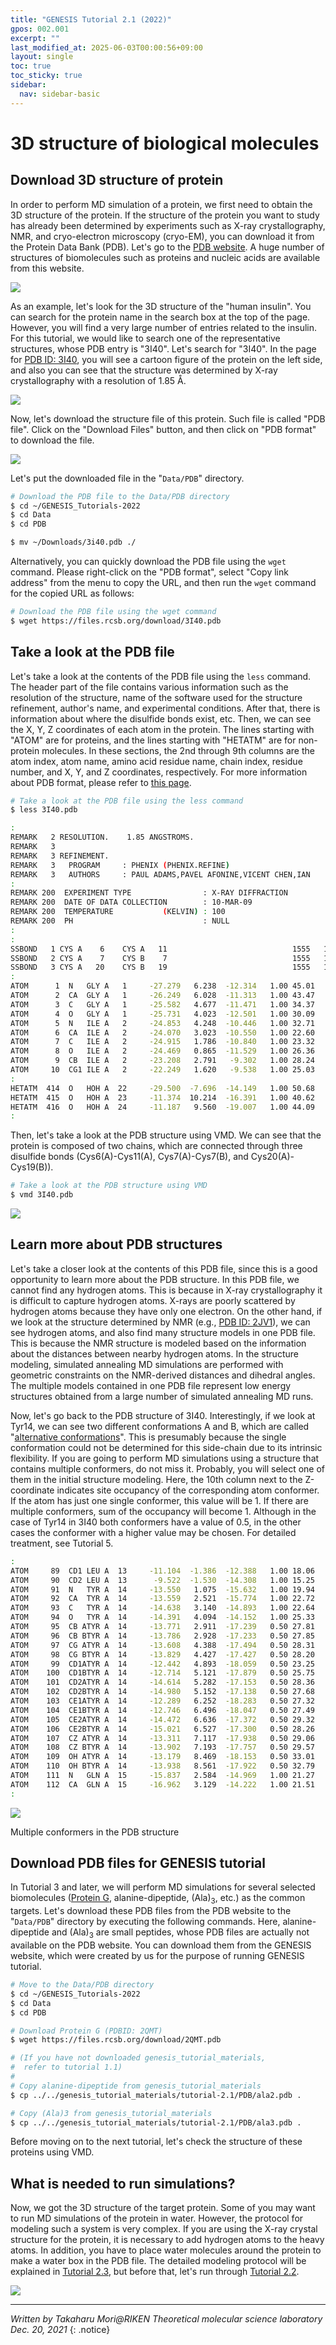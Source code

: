 ```yaml
---
title: "GENESIS Tutorial 2.1 (2022)"
gpos: 002.001
excerpt: ""
last_modified_at: 2025-06-03T00:00:56+09:00
layout: single
toc: true
toc_sticky: true
sidebar:
  nav: sidebar-basic
---
```


# 3D structure of biological molecules 

##  Download 3D structure of protein 

In order to perform MD simulation of a protein, we first need to obtain
the 3D structure of the protein. If the structure of the protein you
want to study has already been determined by experiments such as X-ray
crystallography, NMR, and cryo-electron microscopy (cryo-EM), you can
download it from the Protein Data Bank (PDB). Let's go to the [PDB website](https://www.rcsb.org). A huge
number of structures of biomolecules such as proteins and nucleic acids
are available from this website.

![](/assets/images/2021_12_pdbweb.png)

As an example, let's look for the 3D structure of the "human insulin".
You can search for the protein name in the search box at the top of the
page. However, you will find a very large number of entries related to
the insulin. For this tutorial, we would like to search one of the
representative structures, whose PDB entry is "3I40". Let's search for
"3I40". In the page for [PDB ID: 3I40](https://www.rcsb.org/structure/3I40), you will see a cartoon figure of the protein on the
left side, and also you can see that the structure was determined by
X-ray crystallography with a resolution of 1.85 Å.

![](/assets/images/2021_12_page_3i40.png)

Now, let's download the structure file of this protein. Such file is
called "PDB file". Click on the "Download Files" button, and then click
on "PDB format" to download the file.

![](/assets/images/2021_12_download_3i40.png)

Let's put the downloaded file in the "`Data/PDB`" directory.


```bash
# Download the PDB file to the Data/PDB directory
$ cd ~/GENESIS_Tutorials-2022
$ cd Data
$ cd PDB

$ mv ~/Downloads/3i40.pdb ./
```

Alternatively, you can quickly download the PDB file using the `wget`
command. Please right-click on the "PDB format", select "Copy link
address" from the menu to copy the URL, and then run the `wget` command
for the copied URL as follows:


```bash
# Download the PDB file using the wget command
$ wget https://files.rcsb.org/download/3I40.pdb
```

##  Take a look at the PDB file

Let's take a look at the contents of the PDB file using the `less`
command. The header part of the file contains various information such
as the resolution of the structure, name of the software used for the
structure refinement, author's name, and experimental conditions. After
that, there is information about where the disulfide bonds exist, etc.
Then, we can see the X, Y, Z coordinates of each atom in the protein.
The lines starting with "ATOM" are for proteins, and the lines starting
with "HETATM" are for non-protein molecules. In these sections, the 2nd
through 9th columns are the atom index, atom name, amino acid residue
name, chain index, residue number, and X, Y, and Z coordinates,
respectively. For more information about PDB format, please refer to
[this page](http://www.wwpdb.org/documentation/file-format). 


```bash
# Take a look at the PDB file using the less command
$ less 3I40.pdb

:
REMARK   2 RESOLUTION.    1.85 ANGSTROMS. 
REMARK   3
REMARK   3 REFINEMENT.
REMARK   3   PROGRAM     : PHENIX (PHENIX.REFINE)
REMARK   3   AUTHORS     : PAUL ADAMS,PAVEL AFONINE,VICENT CHEN,IAN
:
REMARK 200  EXPERIMENT TYPE                : X-RAY DIFFRACTION
REMARK 200  DATE OF DATA COLLECTION        : 10-MAR-09
REMARK 200  TEMPERATURE           (KELVIN) : 100
REMARK 200  PH                             : NULL
:
:
SSBOND   1 CYS A    6    CYS A   11                            1555   1555  2.03 
SSBOND   2 CYS A    7    CYS B    7                            1555   1555  2.04 
SSBOND   3 CYS A   20    CYS B   19                            1555   1555  2.04
:
ATOM      1  N   GLY A   1     -27.279   6.238  -12.314   1.00 45.01           N
ATOM      2  CA  GLY A   1     -26.249   6.028  -11.313   1.00 43.47           C
ATOM      3  C   GLY A   1     -25.582   4.677  -11.471   1.00 34.37           C
ATOM      4  O   GLY A   1     -25.731   4.023  -12.501   1.00 30.09           O
ATOM      5  N   ILE A   2     -24.853   4.248  -10.446   1.00 32.71           N
ATOM      6  CA  ILE A   2     -24.070   3.023  -10.550   1.00 22.60           C
ATOM      7  C   ILE A   2     -24.915   1.786  -10.840   1.00 23.32           C
ATOM      8  O   ILE A   2     -24.469   0.865  -11.529   1.00 26.36           O
ATOM      9  CB  ILE A   2     -23.208   2.791   -9.302   1.00 28.24           C
ATOM     10  CG1 ILE A   2     -22.249   1.620   -9.538   1.00 25.03           C
: 
HETATM  414  O   HOH A  22     -29.500  -7.696  -14.149   1.00 50.68           O 
HETATM  415  O   HOH A  23     -11.374  10.214  -16.391   1.00 40.62           O 
HETATM  416  O   HOH A  24     -11.187   9.560  -19.007   1.00 44.09           O
:
```

Then, let's take a look at the PDB structure using VMD. We can see that
the protein is composed of two chains, which are connected through three
disulfide bonds (Cys6(A)-Cys11(A), Cys7(A)-Cys7(B), and Cys20(A)-Cys19(B)).


```bash
# Take a look at the PDB structure using VMD
$ vmd 3I40.pdb
```

![](/assets/images/2022_06_tutorial-2-1-fig4.png)

##  Learn more about PDB structures

Let's take a closer look at the contents of this PDB file, since this is
a good opportunity to learn more about the PDB structure. In this PDB
file, we cannot find any hydrogen atoms. This is because in X-ray
crystallography it is difficult to capture hydrogen atoms. X-rays are
poorly scattered by hydrogen atoms because they have only one electron.
On the other hand, if we look at the structure determined by NMR (e.g., [PDB ID: 2JV1](https://www.rcsb.org/structure/2JV1)), we can see hydrogen atoms, and also find many
structure models in one PDB file. This is because the NMR structure is
modeled based on the information about the distances between nearby
hydrogen atoms. In the structure modeling, simulated annealing MD
simulations are performed with geometric constraints on the NMR-derived
distances and dihedral angles. The multiple models contained in one PDB
file represent low energy structures obtained from a large number of
simulated annealing MD runs.

Now, let's go back to the PDB structure of 3I40. Interestingly, if we
look at Tyr14, we can see two different conformations A and B, which are
called "[alternative conformations](https://phenix-online.org/documentation/reference/refinement.html)". This is presumably because the single conformation
could not be determined for this side-chain due to its intrinsic
flexibility. If you are going to perform MD simulations using a
structure that contains multiple conformers, do not miss it. Probably,
you will select one of them in the initial structure modeling. Here, the
10th column next to the Z-coordinate indicates site occupancy of the
corresponding atom conformer. If the atom has just one single conformer,
this value will be 1. If there are multiple conformers, sum of the
occupancy will become 1. Although in the case of Tyr14 in 3I40 both
conformers have a value of 0.5, in the other cases the conformer with a
higher value may be chosen. For detailed treatment, see Tutorial 5.


```bash
:
ATOM     89  CD1 LEU A  13     -11.104  -1.386  -12.388   1.00 18.06           C
ATOM     90  CD2 LEU A  13      -9.522  -1.530  -14.308   1.00 15.25           C
ATOM     91  N   TYR A  14     -13.550   1.075  -15.632   1.00 19.94           N
ATOM     92  CA  TYR A  14     -13.559   2.521  -15.774   1.00 22.72           C
ATOM     93  C   TYR A  14     -14.638   3.140  -14.893   1.00 22.64           C
ATOM     94  O   TYR A  14     -14.391   4.094  -14.152   1.00 25.33           O
ATOM     95  CB ATYR A  14     -13.771   2.911  -17.239   0.50 27.81           C
ATOM     96  CB BTYR A  14     -13.786   2.928  -17.233   0.50 27.85           C
ATOM     97  CG ATYR A  14     -13.608   4.388  -17.494   0.50 28.31           C
ATOM     98  CG BTYR A  14     -13.829   4.427  -17.427   0.50 28.20           C
ATOM     99  CD1ATYR A  14     -12.442   4.893  -18.059   0.50 23.25           C
ATOM    100  CD1BTYR A  14     -12.714   5.121  -17.879   0.50 25.75           C
ATOM    101  CD2ATYR A  14     -14.614   5.282  -17.153   0.50 28.36           C
ATOM    102  CD2BTYR A  14     -14.980   5.152  -17.138   0.50 27.68           C
ATOM    103  CE1ATYR A  14     -12.289   6.252  -18.283   0.50 27.32           C
ATOM    104  CE1BTYR A  14     -12.746   6.496  -18.047   0.50 27.49           C
ATOM    105  CE2ATYR A  14     -14.472   6.636  -17.372   0.50 29.32           C
ATOM    106  CE2BTYR A  14     -15.021   6.527  -17.300   0.50 28.26           C
ATOM    107  CZ ATYR A  14     -13.311   7.117  -17.938   0.50 29.06           C
ATOM    108  CZ BTYR A  14     -13.902   7.193  -17.757   0.50 29.57           C
ATOM    109  OH ATYR A  14     -13.179   8.469  -18.153   0.50 33.01           O
ATOM    110  OH BTYR A  14     -13.938   8.561  -17.922   0.50 32.79           O
ATOM    111  N   GLN A  15     -15.837   2.584  -14.969   1.00 21.27           N
ATOM    112  CA  GLN A  15     -16.962   3.129  -14.222   1.00 21.51           C
:
```

![](/assets/images/2022_06_tutorial-2-1-fig5.png)

Multiple conformers in the PDB structure

##  Download PDB files for GENESIS tutorial 

In Tutorial 3 and later, we will perform MD simulations for several
selected biomolecules ([Protein G](https://www.rcsb.org/structure/2QMT), 
alanine-dipeptide, (Ala)<sub>3</sub>, etc.) as the common targets. Let's download
these PDB files from the PDB website to the "`Data/PDB`" directory by
executing the following commands. Here, alanine-dipeptide and (Ala)<sub>3</sub>
are small peptides, whose PDB files are actually not available on the
PDB website. You can download them from the GENESIS website, which were
created by us for the purpose of running GENESIS tutorial.


```bash
# Move to the Data/PDB directory
$ cd ~/GENESIS_Tutorials-2022
$ cd Data
$ cd PDB

# Download Protein G (PDBID: 2QMT)
$ wget https://files.rcsb.org/download/2QMT.pdb

# (If you have not downloaded genesis_tutorial_materials, 
#  refer to tutorial 1.1)
#
# Copy alanine-dipeptide from genesis_tutorial_materials
$ cp ../../genesis_tutorial_materials/tutorial-2.1/PDB/ala2.pdb .

# Copy (Ala)3 from genesis_tutorial_materials
$ cp ../../genesis_tutorial_materials/tutorial-2.1/PDB/ala3.pdb .
```

Before moving on to the next tutorial, let's check the structure of
these proteins using VMD.


## What is needed to run simulations? 

Now, we got the 3D structure of the target protein. Some of you may want
to run MD simulations of the protein in water. However, the protocol for
modeling such a system is very complex. If you are using the X-ray
crystal structure for the protein, it is necessary to add hydrogen atoms
to the heavy atoms. In addition, you have to place water molecules
around the protein to make a water box in the PDB file. The detailed
modeling protocol will be explained in [Tutorial 2.3](/tutorials/genesis_tutorial_2.3_2022/),
but before that, let's run through [Tutorial 2.2](/tutorials/genesis_tutorial_2.2_2022/).

![](/assets/images/2019_06_basic_scheme.jpg)


------------------------------------------------------------------------

*Written by Takaharu Mori@RIKEN Theoretical molecular science
laboratory\
Dec. 20, 2021*
{: .notice}
